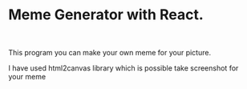 <h1>Meme Generator with React.</h1> <br>

This program you can make your own meme for your picture.

I have used html2canvas library which is possible take screenshot for <br>
your meme
